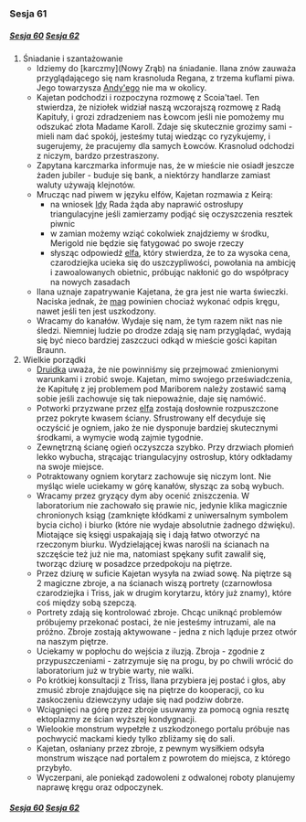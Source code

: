 ### Sesja 61
##### [Sesja 60](#sesja-060) [Sesja 62](#sesja-062)
1. Śniadanie i szantażowanie
    - Idziemy do [karczmy](Nowy Zrąb) na śniadanie. Ilana znów zauważa przyglądającego się nam krasnoluda Regana, z trzema kuflami piwa. Jego towarzysza [Andy'ego](Andy) nie ma w okolicy.
    - Kajetan podchodzi i rozpoczyna rozmowę z Scoia'tael. Ten stwierdza, że niziołek widział naszą wczorajszą rozmowę z Radą Kapituły, i grozi zdradzeniem nas Łowcom jeśli nie pomożemy mu odszukać złota Madame Karoll. Zdaje się skutecznie grozimy sami - mieli nam dać spokój, jesteśmy tutaj wiedząc co ryzykujemy, i sugerujemy, że pracujemy dla samych Łowców. Krasnolud odchodzi z niczym, bardzo przestraszony.
    - Zapytana karczmarka informuje nas, że w mieście nie osiadł jeszcze żaden jubiler - buduje się bank, a niektórzy handlarze zamiast waluty używają klejnotów.
    - Mrucząc nad piwem w języku elfów, Kajetan rozmawia z Keirą:
        - na wniosek [Idy](Ida) Rada żąda aby naprawić ostrosłupy triangulacyjne jeśli zamierzamy podjąć się oczyszczenia resztek piwnic
        - w zamian możemy wziąć cokolwiek znajdziemy w środku, Merigold nie będzie się fatygować po swoje rzeczy
        - słysząc odpowiedź [elfa](Kajetan), który stwierdza, że to za wysoka cena, czarodziejka ucieka się do uszczypliwości, powołania na ambicję i zawoalowanych obietnic, próbując nakłonić go do współpracy na nowych zasadach
    - Ilana uznaje zapatrywanie Kajetana, że gra jest nie warta świeczki. Naciska jednak, że [mag](Kajetan) powinien chociaż wykonać odpis kręgu, nawet jeśli ten jest uszkodzony.
    - Wracamy do kanałów. Wydaje się nam, że tym razem nikt nas nie śledzi. Niemniej ludzie po drodze zdają się nam przyglądać, wydają się być nieco bardziej zaszczuci odkąd w mieście gości kapitan Braunn.
2. Wielkie porządki
    - [Druidka](Ilana) uważa, że nie powinniśmy się przejmować zmienionymi warunkami i zrobić swoje. Kajetan, mimo swojego przeświadczenia, że Kapitułę z jej problemem pod Mariborem należy zostawić samą sobie jeśli zachowuje się tak niepoważnie, daje się namówić.
    - Potworki przyzwane przez [elfa](Kajetan) zostają dosłownie rozpuszczone przez pokryte kwasem ściany. Sfrustrowany elf decyduje się oczyścić je ogniem, jako że nie dysponuje bardziej skutecznymi środkami, a wymycie wodą zajmie tygodnie.
    - Zewnętrzną ścianę ogień oczyszcza szybko. Przy drzwiach płomień lekko wybucha, strącając triangulacyjny ostrosłup, który odkładamy na swoje miejsce.
    - Potraktowany ogniem korytarz zachowuje się niczym lont. Nie myśląc wiele uciekamy w górę kanałów, słysząc za sobą wybuch.
    - Wracamy przez gryzący dym aby ocenić zniszczenia. W laboratorium nie zachowało się prawie nic, jedynie klika magicznie chronionych ksiąg (zamknięte kłódkami z uniwersalnym symbolem bycia cicho) i biurko (które nie wydaje absolutnie żadnego dźwięku). Miotające się księgi uspakajają się i dają łatwo otworzyć na rzeczonym biurku. Wydzielającej kwas narośli na ścianach na szczęście też już nie ma, natomiast spękany sufit zawalił się, tworząc dziurę w posadzce przedpokoju na piętrze.
    - Przez dziurę w suficie Kajetan wysyła na zwiad sowę. Na piętrze są 2 magiczne zbroje, a na ścianach wiszą portrety (czarnowłosa czarodziejka i Triss, jak w drugim korytarzu, który już znamy), które coś między sobą szepczą.
    - Portrety zdają się kontrolować zbroje. Chcąc uniknąć problemów próbujemy przekonać postaci, że nie jesteśmy intruzami, ale na próżno. Zbroje zostają aktywowane - jedna z nich ląduje przez otwór na naszym piętrze.
    - Uciekamy w popłochu do wejścia z iluzją. Zbroja - zgodnie z przypuszczeniami - zatrzymuje się na progu, by po chwili wrócić do laboratorium już w trybie warty, nie walki.
    - Po krótkiej konsultacji z Triss, Ilana przybiera jej postać i głos, aby zmusić zbroje znajdujące się na piętrze do kooperacji, co ku zaskoczeniu dziewczyny udaje się nad podziw dobrze. 
    - Wciągnięci na górę przez zbroje usuwamy za pomocą ognia resztę ektoplazmy ze ścian wyższej kondygnacji.
    - Wielookie monstrum wypełzłe z uszkodzonego portalu próbuje nas pochwycić mackami kiedy tylko zbliżamy się do sali.
    - Kajetan, osłaniany przez zbroje, z pewnym wysiłkiem odsyła monstrum wiszące nad portalem z powrotem do miejsca, z którego przybyło.
    - Wyczerpani, ale poniekąd zadowoleni z odwalonej roboty planujemy naprawę kręgu oraz odpoczynek.

##### [Sesja 60](#sesja-060) [Sesja 62](#sesja-062)